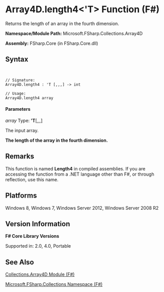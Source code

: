 # Array4D.length4<'T> Function (F#)

Returns the length of an array in the fourth dimension.

**Namespace/Module Path:** Microsoft.FSharp.Collections.Array4D

**Assembly:** FSharp.Core (in FSharp.Core.dll)


## Syntax


```


// Signature:
Array4D.length4 : 'T [,,,] -> int

// Usage:
Array4D.length4 array

```



#### Parameters
*array*
Type: **'T**[[,,,]](http://msdn.microsoft.com/en-us/library/e957316d-b2e0-4f04-ac4c-426d4f38a968)


The input array.



**The length of the array in the fourth dimension.**
## Remarks
This function is named **Length4** in compiled assemblies. If you are accessing the function from a .NET language other than F#, or through reflection, use this name.


## Platforms
Windows 8, Windows 7, Windows Server 2012, Windows Server 2008 R2


## Version Information
**F# Core Library Versions**

Supported in: 2.0, 4.0, Portable




## See Also
[Collections.Array4D Module &#40;F&#35;&#41;](Collections.Array4D-Module-%28FSharp%29.md)

[Microsoft.FSharp.Collections Namespace &#40;F&#35;&#41;](Microsoft.FSharp.Collections-Namespace-%28FSharp%29.md)

